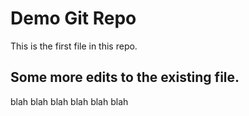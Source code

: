 # Demo Git Repo

This is the first file in this repo.

## Some more edits to the existing file.

blah
blah blah
blah blah blah
